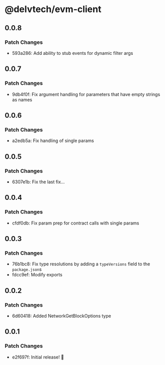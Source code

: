 # @delvtech/evm-client

## 0.0.8

### Patch Changes

- 593a286: Add ability to stub events for dynamic filter args

## 0.0.7

### Patch Changes

- 9db4f0f: Fix argument handling for parameters that have empty strings as names

## 0.0.6

### Patch Changes

- a2edb5a: Fix handling of single params

## 0.0.5

### Patch Changes

- 6307e1b: Fix the last fix...

## 0.0.4

### Patch Changes

- cfdf0db: Fix param prep for contract calls with single params

## 0.0.3

### Patch Changes

- 76b1bc8: Fix type resolutions by adding a `typeVersions` field to the `package.json`s
- fdcc9ef: Modify exports

## 0.0.2

### Patch Changes

- 6d60418: Added NetworkGetBlockOptions type

## 0.0.1

### Patch Changes

- e2f697f: Initial release! 🚀

